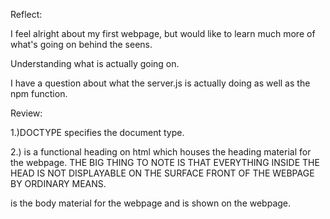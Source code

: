 Reflect:

I feel alright about my first webpage, but would like to learn much more of what's going on behind the seens. 

Understanding what is actually going on.

I have a question about what the server.js is actually doing as well as the npm function.

Review:

1.)DOCTYPE specifies the document type.

2.)<head> </head> is a functional heading on html which houses the heading material for the webpage. THE BIG THING TO NOTE IS THAT EVERYTHING INSIDE THE HEAD IS NOT DISPLAYABLE ON THE SURFACE FRONT OF THE WEBPAGE BY ORDINARY MEANS.
 <body> </body> is the body material for the webpage and is shown on the webpage.

